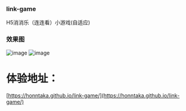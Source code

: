 ### link-game
H5消消乐（连连看）小游戏(自适应)

### 效果图
![image](https://github.com/HOnnTaka/link-game/assets/55044344/0cf5b7da-b227-47f3-b978-3cd761ed8487)
![image](https://github.com/HOnnTaka/link-game/assets/55044344/b332e9b0-ac20-4a96-bc72-ee0fa7ac4547)

# 体验地址：
[https://honntaka.github.io/link-game/](https://honntaka.github.io/link-game/)
